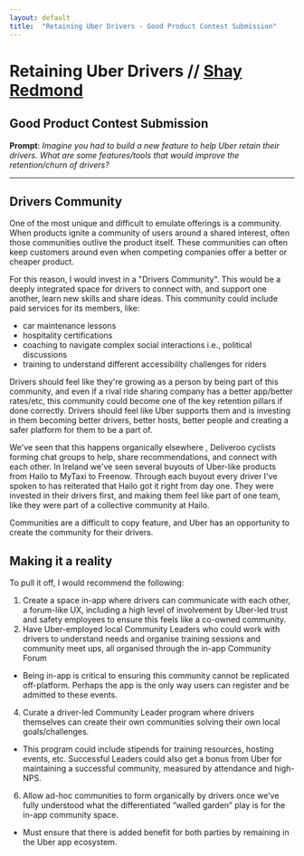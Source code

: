 ```yaml
---
layout: default
title:  "Retaining Uber Drivers - Good Product Contest Submission"
---
```


# Retaining Uber Drivers // [Shay Redmond](http://shay.works) 

## Good Product Contest Submission

**Prompt**: *Imagine you had to build a new feature to help Uber retain their drivers. What are some features/tools that would improve the retention/churn of drivers?*

---

## Drivers Community
One of the most unique and difficult to emulate offerings is a community. When products ignite a community of users around a shared interest, often those communities outlive the product itself. These communities can often keep customers around even when competing companies offer a better or cheaper product. 

For this reason, I would invest in a "Drivers Community". This would be a deeply integrated space for drivers to connect with, and support one another, learn new skills and share ideas. This community could include paid services for its members, like:
-   car maintenance lessons
-   hospitality certifications
-   coaching to navigate complex social interactions i.e., political discussions 
-   training to understand different accessibility challenges for riders


Drivers should feel like they're growing as a person by being part of this community, and even if a rival ride sharing company has a better app/better rates/etc, this community could become one of the key retention pillars if done correctly. Drivers should feel like Uber supports them and is investing in them becoming better drivers, better hosts, better people and creating a safer platform for them to be a part of.

We've seen that this happens organically elsewhere , Deliveroo cyclists forming chat groups to help, share recommendations, and connect with each other. In Ireland we've seen several buyouts of Uber-like products from Hailo to MyTaxi to Freenow. Through each buyout every driver I've spoken to has reiterated that Hailo got it right from day one. They were invested in their drivers first, and making them feel like part of one team, like they were part of a collective community at Hailo.

Communities are a difficult to copy feature, and Uber has an opportunity to create the community for their drivers.

## Making it a reality
To pull it off, I would recommend the following: 
1.  Create a space in-app where drivers can communicate with each other, a forum-like UX, including a high level of involvement by Uber-led trust and safety employees to ensure this feels like a co-owned community.
2.  Have Uber-employed local Community Leaders who could work with drivers to understand needs and organise training sessions and community meet ups, all organised through the in-app Community Forum
   -   Being in-app is critical to ensuring this community cannot be replicated off-platform. Perhaps the app is the only way users can register and be admitted to these events.
4.  Curate a driver-led Community Leader program where drivers themselves can create their own communities solving their own local goals/challenges.
   -   This program could include stipends for training resources, hosting events, etc. Successful Leaders could also get a bonus from Uber for maintaining a successful community, measured by attendance and high-NPS.
6.  Allow ad-hoc communities to form organically by drivers once we’ve fully understood what the differentiated “walled garden” play is for the in-app community space.
   -   Must ensure that there is added benefit for both parties by remaining in the Uber app ecosystem.
 
